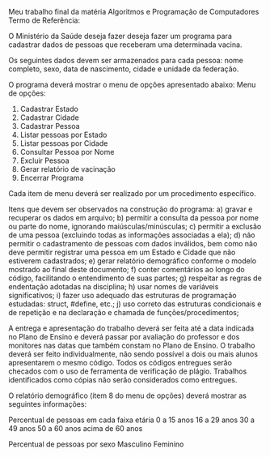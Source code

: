 Meu trabalho final da matéria Algoritmos e Programação de Computadores
Termo de Referência:

O Ministério da Saúde deseja fazer deseja fazer um programa para cadastrar dados de pessoas que receberam
uma determinada vacina.

Os seguintes dados devem ser armazenados para cada pessoa: nome completo, sexo, data de nascimento, cidade
e unidade da federação.

O programa deverá mostrar o menu de opções apresentado abaixo:
  Menu de opções:
  1) Cadastrar Estado
  2) Cadastrar Cidade
  3) Cadastrar Pessoa
  4) Listar pessoas por Estado
  5) Listar pessoas por Cidade
  6) Consultar Pessoa por Nome
  7) Excluir Pessoa
  8) Gerar relatório de vacinação
  9) Encerrar Programa
  
Cada item de menu deverá ser realizado por um procedimento específico.

Itens que devem ser observados na construção do programa:
  a) gravar e recuperar os dados em arquivo;
  b) permitir a consulta da pessoa por nome ou parte do nome, ignorando maiúsculas/minúsculas;
  c) permitir a exclusão de uma pessoa (excluindo todas as informações associadas a ela);
  d) não permitir o cadastramento de pessoas com dados inválidos, bem como não deve permitir registrar uma 
  pessoa em um Estado e Cidade que não estiverem cadastrados;
  e) gerar relatório demográfico conforme o modelo mostrado ao final deste documento;
  f) conter comentários ao longo do código, facilitando o entendimento de suas partes;
  g) respeitar as regras de endentação adotadas na disciplina;
  h) usar nomes de variáveis significativos;
  i) fazer uso adequado das estruturas de programação estudadas: struct, #define, etc.;
  j) uso correto das estruturas condicionais e de repetição e na declaração e chamada de funções/procedimentos;

A entrega e apresentação do trabalho deverá ser feita até a data indicada no Plano de Ensino e deverá passar por
avaliação do professor e dos monitores nas datas que também constam no Plano de Ensino.
O trabalho deverá ser feito individualmente, não sendo possível a dois ou mais alunos apresentarem o mesmo código.
Todos os códigos entregues serão checados com o uso de ferramenta de verificação de plágio. Trabalhos
identificados como cópias não serão considerados como entregues.

O relatório demográfico (item 8 do menu de opções) deverá mostrar as seguintes informações:

  Percentual de pessoas em cada faixa etária
    0 a 15 anos
    16 a 29 anos
    30 a 49 anos
    50 a 60 anos
    acima de 60 anos
    
  Percentual de pessoas por sexo
    Masculino
    Feminino
